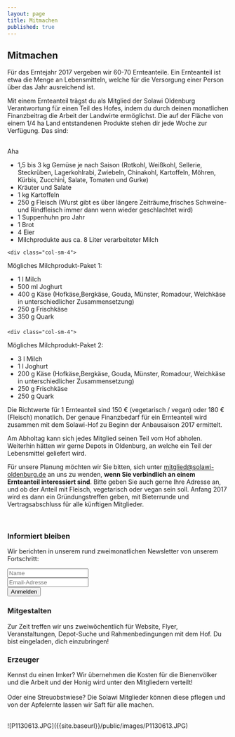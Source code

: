 ```yaml
---
layout: page
title: Mitmachen
published: true
---
```





## Mitmachen

Für das Erntejahr 2017 vergeben wir 60-70 Ernteanteile. Ein Ernteanteil ist etwa die Menge an Lebensmitteln, welche für die Versorgung einer Person über das Jahr ausreichend ist.

Mit einem Ernteanteil trägst du als Mitglied der Solawi Oldenburg Verantwortung für einen Teil des Hofes, indem du durch deinen monatlichen Finanzbeitrag die Arbeit der Landwirte ermöglichst. Die auf der Fläche von einem 1/4 ha Land entstandenen Produkte stehen dir jede Woche zur Verfügung. Das sind:

<div class="row" style="margin-top:30px; margin-bottom:20px">
	<div class="col-sm-4">
	Aha
		<ul class="minus_left">
<li>1,5 bis 3 kg Gemüse je nach Saison (Rotkohl, Weißkohl, Sellerie, Steckrüben, Lagerkohlrabi, Zwiebeln, Chinakohl, Kartoffeln, Möhren, Kürbis, Zucchini, Salate, Tomaten und Gurke)</li>
<li>Kräuter und Salate</li>
<li>1 kg Kartoffeln</li>
<li>250 g Fleisch (Wurst gibt es über längere Zeiträume,frisches Schweine- und Rindfleisch immer dann wenn wieder geschlachtet wird)
<li>1 Suppenhuhn pro Jahr</li>
<li>1 Brot</li>
<li>4 Eier</li>
<li>Milchprodukte aus ca. 8 Liter verarbeiteter Milch</li>
		</ul>
	</div>
	
	<div class="col-sm-4">
Mögliches Milchprodukt-Paket 1:
		<ul class="minus_left">
<li>1 l Milch</li>
<li>500 ml Joghurt</li>
<li>400 g Käse (Hofkäse,Bergkäse, Gouda, Münster, Romadour, Weichkäse in unterschiedlicher Zusammensetzung)</li>
<li>250 g Frischkäse</li>
<li>350 g Quark</li>
		</ul>
	</div>
	
	<div class="col-sm-4">
Mögliches Milchprodukt-Paket 2:                           
		<ul class="minus_left">
<li>3 l Milch</li>
<li>1 l Joghurt</li>
<li>200 g Käse (Hofkäse,Bergkäse, Gouda, Münster, Romadour, Weichkäse in unterschiedlicher Zusammensetzung)</li>
<li>250 g Frischkäse</li>
<li>250 g Quark</li>		
		</ul>
	</div>
</div>

Die Richtwerte für 1 Ernteanteil sind 150 € (vegetarisch / vegan) oder 180 € (Fleisch) monatlich. Der genaue Finanzbedarf für ein Ernteanteil wird zusammen mit dem Solawi-Hof zu Beginn der Anbausaison 2017 ermittelt.

Am Abholtag kann sich jedes Mitglied seinen Teil vom Hof abholen. <!--In Koorperation mit dem Fahrrad-Club Oldenburg könnte dafür eine Reihe Lastenfahrräder den schönen Weg durchs Moor zum Hof fahren.--> Weiterhin hätten wir gerne Depots in Oldenburg, an welche ein Teil der Lebensmittel geliefert wird.

Für unsere Planung möchten wir Sie bitten, sich unter [mitglied@solawi-oldenburg.de](mailto:mitglied@solawi-oldenburg.de) an uns zu wenden, **wenn Sie verbindlich an einem Ernteanteil interessiert sind**. Bitte geben Sie auch gerne Ihre Adresse an, und ob der Anteil mit Fleisch, vegetarisch oder vegan sein soll. Anfang 2017 wird es dann ein Gründungstreffen geben, mit Bieterrunde und Vertragsabschluss für alle künftigen Mitglieder.

<br>
<div class="row">
	<div class="col-sm-4">
		<h3>Informiert bleiben</h3>
		<p>
			Wir berichten in unserem rund zweimonatlichen Newsletter von unserem Fortschritt:
			<form action="http://pooleapp.com/stash/945ba4e6-54e0-40b5-ba8b-02e42a16e9e3/" method="post" style="width:220px">
				<div class="form-group">
					<input type="text" name="name" class="form-control" placeholder="Name">
				</div>				
				<div class="form-group">
					<input type="hidden" name="redirect_to" value="/kontakt_danke/" />  
					<input type="email" name="email" class="form-control" placeholder="Email-Adresse">
				</div>
				<div class="form-group">
					<button type="submit" class="btn btn-success">Anmelden</button>
				</div>
			</form>
		</p>
	</div>
	<div class="col-sm-4">
		<h3>Mitgestalten</h3>
		<p>
			Zur Zeit treffen wir uns zweiwöchentlich für Website, Flyer, Veranstaltungen, Depot-Suche und Rahmenbedingungen mit dem Hof.
			Du bist eingeladen, dich einzubringen!
		</p>
	</div>
	<div class="col-sm-4">
		<h3>Erzeuger</h3>
		<p>
			Kennst du einen Imker? Wir übernehmen die Kosten für die Bienenvölker und die Arbeit und der Honig wird unter den Mitgliedern verteilt!
			<br><br>
			Oder eine Streuobstwiese? Die Solawi Mitglieder können diese pflegen und von der Apfelernte lassen wir Saft für alle machen.
		</p>
	</div>
</div>

<br>
![P1130613.JPG]({{site.baseurl}}/public/images/P1130613.JPG)
